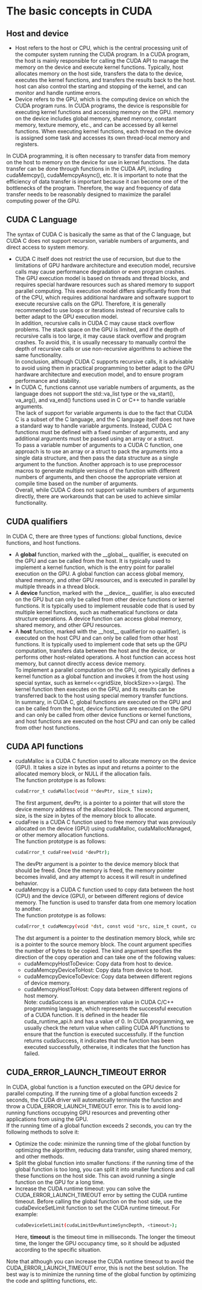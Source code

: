 # The basic concepts in CUDA
## Host and device  
- Host refers to the host or CPU, which is the central processing unit of the computer system running the CUDA program. In a CUDA program, the host is mainly responsible for calling the CUDA API to manage the memory on the device and execute kernel functions. Typically, host allocates memory on the host side, transfers the data to the device, executes the kernel functions, and transfers the results back to the host. host can also control the starting and stopping of the kernel, and can monitor and handle runtime errors.  
- Device refers to the GPU, which is the computing device on which the CUDA program runs. In CUDA programs, the device is responsible for executing kernel functions and accessing memory on the GPU. memory on the device includes global memory, shared memory, constant memory, texture memory, etc., and can be accessed by all kernel functions. When executing kernel functions, each thread on the device is assigned some task and accesses its own thread-local memory and registers.  

In CUDA programming, it is often necessary to transfer data from memory on the host to memory on the device for use in kernel functions. The data transfer can be done through functions in the CUDA API, including cudaMemcpy(), cudaMemcpyAsync(), etc. It is important to note that the efficiency of data transfer is important because it can become one of the bottlenecks of the program. Therefore, the way and frequency of data transfer needs to be reasonably designed to maximize the parallel computing power of the GPU.  
## CUDA C Language  
The syntax of CUDA C is basically the same as that of the C language, but CUDA C does not support recursion, variable numbers of arguments, and direct access to system memory.
- CUDA C itself does not restrict the use of recursion, but due to the limitations of GPU hardware architecture and execution model, recursive calls may cause performance degradation or even program crashes.  
The GPU execution model is based on threads and thread blocks, and requires special hardware resources such as shared memory to support parallel computing. This execution model differs significantly from that of the CPU, which requires additional hardware and software support to execute recursive calls on the GPU. Therefore, it is generally recommended to use loops or iterations instead of recursive calls to better adapt to the GPU execution model.  
In addition, recursive calls in CUDA C may cause stack overflow problems. The stack space on the GPU is limited, and if the depth of recursive calls is too large, it may cause stack overflow and program crashes. To avoid this, it is usually necessary to manually control the depth of recursive calls or use non-recursive algorithms to achieve the same functionality.  
In conclusion, although CUDA C supports recursive calls, it is advisable to avoid using them in practical programming to better adapt to the GPU hardware architecture and execution model, and to ensure program performance and stability.    
- In CUDA C, functions cannot use variable numbers of arguments, as the language does not support the std::va_list type or the va_start(), va_arg(), and va_end() functions used in C or C++ to handle variable arguments.  
The lack of support for variable arguments is due to the fact that CUDA C is a subset of the C language, and the C language itself does not have a standard way to handle variable arguments. Instead, CUDA C functions must be defined with a fixed number of arguments, and any additional arguments must be passed using an array or a struct.  
To pass a variable number of arguments to a CUDA C function, one approach is to use an array or a struct to pack the arguments into a single data structure, and then pass the data structure as a single argument to the function. Another approach is to use preprocessor macros to generate multiple versions of the function with different numbers of arguments, and then choose the appropriate version at compile time based on the number of arguments.  
Overall, while CUDA C does not support variable numbers of arguments directly, there are workarounds that can be used to achieve similar functionality.  
## CUDA qualifiers  
In CUDA C, there are three types of functions: global functions, device functions, and host functions.  
- A __global__ function, marked with the __global\_\_ qualifier, is executed on the GPU and can be called from the host. It is typically used to implement a kernel function, which is the entry point for parallel execution on the GPU. A global function can access global memory, shared memory, and other GPU resources, and is executed in parallel by multiple threads in a thread block.  
- A __device__ function, marked with the __device\_\_ qualifier, is also executed on the GPU but can only be called from other device functions or kernel functions. It is typically used to implement reusable code that is used by multiple kernel functions, such as mathematical functions or data structure operations. A device function can access global memory, shared memory, and other GPU resources.  
- A __host__ function, marked with the __host\_\_ qualifier(or no qualifier), is executed on the host CPU and can only be called from other host functions. It is typically used to implement code that sets up the GPU computation, transfers data between the host and the device, or performs other host-related operations. A host function can access host memory, but cannot directly access device memory.  
To implement a parallel computation on the GPU, one typically defines a kernel function as a global function and invokes it from the host using special syntax, such as kernel<<<gridSize, blockSize>>>(args). The kernel function then executes on the GPU, and its results can be transferred back to the host using special memory transfer functions.  
In summary, in CUDA C, global functions are executed on the GPU and can be called from the host, device functions are executed on the GPU and can only be called from other device functions or kernel functions, and host functions are executed on the host CPU and can only be called from other host functions.  
## CUDA API functions  
- cudaMalloc is a CUDA C function used to allocate memory on the device (GPU). It takes a size in bytes as input and returns a pointer to the allocated memory block, or NULL if the allocation fails.  
The function prototype is as follows:
    ```bash
    cudaError_t cudaMalloc(void **devPtr, size_t size);
    ```  
    The first argument, devPtr, is a pointer to a pointer that will store the device memory address of the allocated block. The second argument, size, is the size in bytes of the memory block to allocate.  
- cudaFree is a CUDA C function used to free memory that was previously allocated on the device (GPU) using cudaMalloc, cudaMallocManaged, or other memory allocation functions.  
The function prototype is as follows:  
    ```bash
    cudaError_t cudaFree(void *devPtr);
    ```  
    The devPtr argument is a pointer to the device memory block that should be freed. Once the memory is freed, the memory pointer becomes invalid, and any attempt to access it will result in undefined behavior.  
- cudaMemcpy is a CUDA C function used to copy data between the host (CPU) and the device (GPU), or between different regions of device memory. The function is used to transfer data from one memory location to another.  
The function prototype is as follows:  
    ```bash
    cudaError_t cudaMemcpy(void *dst, const void *src, size_t count, cudaMemcpyKind kind);
    ```
    The dst argument is a pointer to the destination memory block, while src is a pointer to the source memory block. The count argument specifies the number of bytes to be copied. The kind argument specifies the direction of the copy operation and can take one of the following values:  
    - cudaMemcpyHostToDevice: Copy data from host to device.  
    - cudaMemcpyDeviceToHost: Copy data from device to host. 
    - cudaMemcpyDeviceToDevice: Copy data between different regions of device memory.  
    - cudaMemcpyHostToHost: Copy data between different regions of host memory.  
Note: cudaSuccess is an enumeration value in CUDA C/C++ programming language, which represents the successful execution of a CUDA function. It is defined in the header file cuda_runtime_api.h and has a value of 0. In CUDA programming, we usually check the return value when calling CUDA API functions to ensure that the function is executed successfully. If the function returns cudaSuccess, it indicates that the function has been executed successfully, otherwise, it indicates that the function has failed.  
## CUDA_ERROR_LAUNCH_TIMEOUT ERROR   
In CUDA, global function is a function executed on the GPU device for parallel computing. If the running time of a global function exceeds 2 seconds, the CUDA driver will automatically terminate the function and throw a CUDA_ERROR_LAUNCH_TIMEOUT error. This is to avoid long-running functions occupying GPU resources and preventing other applications from using the GPU.  
If the running time of a global function exceeds 2 seconds, you can try the following methods to solve it:  
- Optimize the code: minimize the running time of the global function by optimizing the algorithm, reducing data transfer, using shared memory, and other methods.  
- Split the global function into smaller functions: if the running time of the global function is too long, you can split it into smaller functions and call these functions on the host side. This can avoid running a single function on the GPU for a long time.  
- Increase the CUDA runtime timeout: you can solve the CUDA_ERROR_LAUNCH_TIMEOUT error by setting the CUDA runtime timeout. Before calling the global function on the host side, use the cudaDeviceSetLimit function to set the CUDA runtime timeout. For example:
    ```bash
    cudaDeviceSetLimit(cudaLimitDevRuntimeSyncDepth, <timeout>);
    ```
    Here, __timeout__ is the timeout time in milliseconds. The longer the timeout time, the longer the GPU occupancy time, so it should be adjusted according to the specific situation.  

Note that although you can increase the CUDA runtime timeout to avoid the CUDA_ERROR_LAUNCH_TIMEOUT error, this is not the best solution. The best way is to minimize the running time of the global function by optimizing the code and splitting functions, etc.


